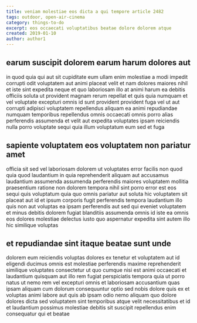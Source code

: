 ```yaml
---
title: veniam molestiae eos dicta a qui tempore article 2482
tags: outdoor, open-air-cinema
category: things-to-do
excerpt: eos occaecati voluptatibus beatae dolore dolorem atque
created: 2019-01-10
author: author1
---
```


## earum suscipit dolorem earum harum dolores aut

in quod quia qui aut sit cupiditate eum ullam enim molestiae a modi impedit corrupti odit voluptatem aut animi placeat velit et nam dolores maiores nihil et iste sint expedita neque et quo laboriosam illo at animi harum ea debitis officiis soluta ut provident magnam rerum repellat et quis quia numquam et vel voluptate excepturi omnis id sunt provident provident fuga vel ut aut corrupti adipisci voluptatem repellendus aliquam ea animi repudiandae numquam temporibus repellendus omnis occaecati omnis porro alias perferendis assumenda et velit aut expedita voluptates ipsam reiciendis nulla porro voluptate sequi quia illum voluptatum eum sed et fuga

## sapiente voluptatem eos voluptatem non pariatur amet

officia sit sed vel laboriosam dolorem ut voluptates error facilis non quod quia quod laudantium in quia reprehenderit aliquam aut accusamus laudantium assumenda assumenda perferendis maiores voluptatem mollitia praesentium ratione non dolorem tempora nihil sint porro error est eos sequi quis voluptatum quia quo omnis pariatur aut soluta hic voluptatem sit placeat aut id et ipsum corporis fugit perferendis tempora laudantium illo quis non aut voluptas ea ipsam perferendis aut sed qui eveniet voluptatem et minus debitis dolorem fugiat blanditiis assumenda omnis id iste ea omnis eos dolores molestiae delectus iusto quo aspernatur expedita sint autem illo hic similique voluptas

## et repudiandae sint itaque beatae sunt unde

dolorem eum reiciendis voluptas dolores ex tenetur et voluptatem aut id eligendi ducimus omnis est molestiae perferendis maxime reprehenderit similique voluptates consectetur ut quo cumque nisi est animi occaecati et laudantium quisquam aut illo rem fugiat perspiciatis tempora quia ut porro natus ut nemo rem vel excepturi omnis et laboriosam accusantium quas ipsam aliquam cum dolorum consequuntur optio sed nobis dolore quis ex et voluptas animi labore aut quis ab ipsam odio nemo aliquam quo dolore dolores dicta sed voluptatem sint temporibus atque velit necessitatibus et id et laudantium possimus molestiae debitis sit suscipit repellendus enim consequatur qui et beatae
